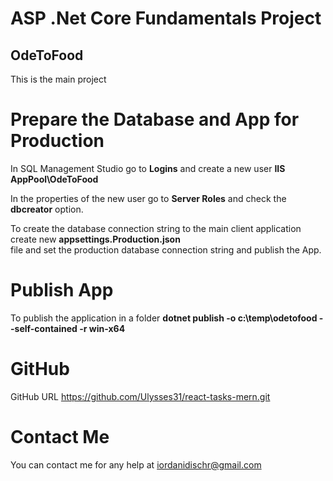 # ASP .Net Core Fundamentals Project

## OdeToFood

<p>This is the main project</p>

# Prepare the Database and App for Production

In SQL Management Studio go to **Logins** and create a new user **IIS AppPool\OdeToFood**

In the properties of the new user go to **Server Roles** and check the **dbcreator** option.

To create the database connection string to the main client application create new **appsettings.Production.json** <br/>
file and set the production database connection string and publish the App.

# Publish App
To publish the application in a folder **dotnet publish -o c:\temp\odetofood --self-contained -r win-x64** 

# GitHub

GitHub URL https://github.com/Ulysses31/react-tasks-mern.git

# Contact Me

You can contact me for any help at <a href="mailto:iordanidischr@gmail.com">iordanidischr@gmail.com</a>

